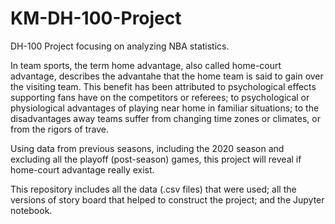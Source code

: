 # KM-DH-100-Project

DH-100 Project focusing on analyzing NBA statistics.

In team sports, the term home advantage, also called home-court advantage, describes the advantahe that the home team is said to gain over the visiting team. This benefit has been attributed to psychological effects supporting fans have on the competitors or referees; to psychological or physiological advantages of playing near home in familiar situations; to the disadvantages away teams suffer from changing time zones or climates, or from the rigors of trave. 

Using data from previous seasons, including the 2020 season and excluding all the playoff (post-season) games, this project will reveal if home-court advantage really exist.

This repository includes all the data (.csv files) that were used; all the versions of story board that helped to construct the project; and the Jupyter notebook.
